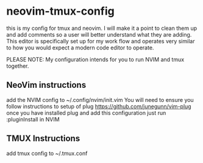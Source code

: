 # neovim-tmux-config
this is my config for tmux and neovim. I will make it a point to clean them up and add comments so a user will better understand what they are adding. This editor is specifically set up for my work flow and operates very similar to how you would expect a modern code editor to operate. 

PLEASE NOTE: My configuration intends for you to run NVIM and tmux together.

## NeoVim instructions
add the NVIM config to ~/.config/nvim/init.vim
You will need to ensure you follow instructions to setup of plug https://github.com/junegunn/vim-plug
once you have installed plug and add this configuration just run :pluginInstall in NVIM

## TMUX Instructions
add tmux config to ~/.tmux.conf
